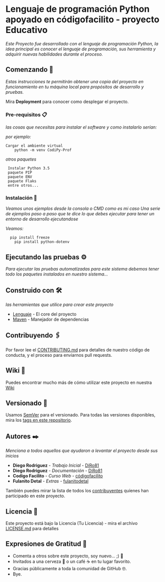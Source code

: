 # Lenguaje de programación Python apoyado en códigofacilito - proyecto Educativo

_Este Proyecto fue desarrollado con el lenguaje de programación Python, la idea principal es conocer el lenguaje de programación, sus herramienta y adquirir nuevas habilidades durante el proceso._

## Comenzando 🚀

_Estas instrucciones te permitirán obtener una copia del proyecto en funcionamiento en tu máquina local para propósitos de desarrollo y pruebas._

Mira **Deployment** para conocer como desplegar el proyecto.


### Pre-requisitos 📋

_las cosas que necesitas para instalar el software y como instalarlo serían:_

_por ejemplo:_

```
Cargar el ambiente virtual
    python -m venv CodiPy-Prof

```

_otros paquetes_

```
 Instalar Python 3.5
 paquete PIP
 paquete ENV
 paquete Flaks
 entre otros...

```

### Instalación 🔧

_Veamos unos ejemplos desde la consola o CMD como es mi caso_
_Una serie de ejemplos paso a paso que te dice lo que debes ejecutar para tener un entorno de desarrollo ejecutandose_

_Veamos:_

```
  pip install freeze
	pip install python-dotenv

```

## Ejecutando las pruebas ⚙️

_Para ejecutar las pruebas automatizadas para este sistema debemos tener todo los paquetes instalados en nuestro sistema..._

## Construido con 🛠️

_las herramientas que utilice para crear este proyecto_

* [Lenguaje](https://www.python.org/) - El core del proyecto
* [Maven](https://maven.apache.org/) - Manejador de dependencias

## Contribuyendo 🖇️

Por favor lee el [CONTRIBUTING.md](https://gist.github.com/CodiPy-Prof.git/xxxxxx) para detalles de nuestro código de conducta, y el proceso para enviarnos pull requests.

## Wiki 📖

Puedes encontrar mucho más de cómo utilizar este proyecto en nuestra [Wiki](https://github.com/DiR081/CodiPy-Prof.git/wiki)

## Versionado 📌

Usamos [SemVer](http://semver.org/) para el versionado. Para todas las versiones disponibles, mira los [tags en este repositorio](https://github.com/DiR081/CodiPy-Prof.git/tags).

## Autores ✒️

_Menciona a todos aquellos que ayudaron a levantar el proyecto desde sus inicios_

* **Diego Rodriguez** - *Trabajo Inicial* - [DiRo81](https://github.com/DiR081)
* **Diego Rodriguez** - *Documentación* - [DiRo81](https://github.com/DiR081)
* **Codigo Facilito** - *Curso Web* - [códigofacilito](https://codigofacilito.com/cursos/python-profesional)
* **Fulanito Detal** - *Extras* - [fulanitodetal](#fulanito-de-tal)

También puedes mirar la lista de todos los [contribuyentes](https://github.com/DiR081/CodiPy-Prof.git/contributors) quíenes han participado en este proyecto.

## Licencia 📄

Este proyecto está bajo la Licencia (Tu Licencia) - mira el archivo [LICENSE.md](LICENSE.md) para detalles

## Expresiones de Gratitud 🎁

* Comenta a otros sobre este proyecto, soy nuevo... ;) 📢
* Invitados a una cerveza 🍺 o un café ☕ en tu lugar favorito.
* Gracias públicamente a toda la comunidad de GitHub 🤓.
* Bye.
